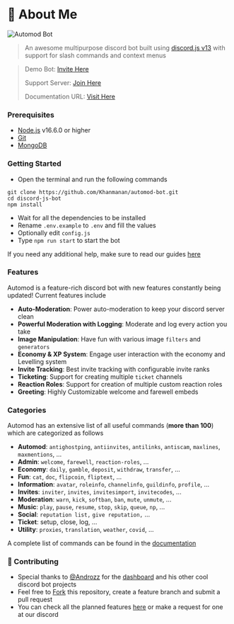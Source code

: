 # 🤖 About Me

![Automod Bot](https://imgur.com/gallery/FMDNRXd)

> An awesome multipurpose discord bot built using [discord.js v13](https://discord.js.org) with support for slash commands and context menus

> Demo Bot: [Invite Here](https://discord.com/oauth2/authorize?client\_id=744597377406599188\&permissions=397602323830\&scope=bot%20applications.commands)
>
> Support Server: [Join Here](https://discord.gg/uPBqMHu9X4)
>
> Documentation URL: [Visit Here](https://github.com/MrrVit665/automod-bot/#README.md)

### Prerequisites

* [Node.js](https://nodejs.org/en/) v16.6.0 or higher
* [Git](https://git-scm.com/downloads)
* [MongoDB](https://www.mongodb.com)

### Getting Started

* Open the terminal and run the following commands

```
git clone https://github.com/Khanmanan/automod-bot.git
cd discord-js-bot
npm install
```

* Wait for all the dependencies to be installed
* Rename `.env.example` to `.env` and fill the values
* Optionally edit `config.js`
* Type `npm run start` to start the bot

If you need any additional help, make sure to read our guides [here](docs/additional/installation.md)

### Features

Automod is a feature-rich discord bot with new features constantly being updated! Current features include

* **Auto-Moderation**: Power auto-moderation to keep your discord server clean
* **Powerful Moderation with Logging**: Moderate and log every action you take
* **Image Manipulation**: Have fun with various image `filters` and `generators`
* **Economy & XP System**: Engage user interaction with the economy and Levelling system
* **Invite Tracking**: Best invite tracking with configurable invite ranks
* **Ticketing**: Support for creating multiple `ticket` channels
* **Reaction Roles**: Support for creation of multiple custom reaction roles
* **Greeting**: Highly Customizable welcome and farewell embeds

### Categories

Automod has an extensive list of all useful commands (**more than 100**) which are categorized as follows

* **Automod**: `antighostping`, `antiinvites`, `antilinks`, `antiscam`, `maxlines`, `maxmentions`, ...
* **Admin**: `welcome`, `farewell`, `reaction-roles`, ...
* **Economy**: `daily`, `gamble`, `deposit`, `withdraw`, `transfer`, ...
* **Fun**: `cat`, `doc`, `flipcoin`, `fliptext`, ...
* **Information**: `avatar`, `roleinfo`, `channelinfo`, `guildinfo`, `profile`, ...
* **Invites**: `inviter`, `invites`, `invitesimport`, `invitecodes`, ...
* **Moderation**: `warn`, `kick`, `softban`, `ban`, `mute`, `unmute`, ...
* **Music**: `play`, `pause`, `resume`, `stop`, `skip`, `queue`, `np`, ...
* **Social**: `reputation list,` `give reputation,` ...
* **Ticket**: setup, close, log, ...
* **Utility**: `proxies`, `translation`, `weather`, `covid`, ...

A complete list of commands can be found in the [documentation](docs/commands/)

### 🤝 Contributing

* Special thanks to [@Androzz](https://github.com/Androz2091/AtlantaBot) for the [dashboard](https://github.com/Androz2091/AtlantaBot) and his other cool discord bot projects
* Feel free to [Fork](https://github.com/Khanmanan/automod-bot/fork) this repository, create a feature branch and submit a pull request
* You can check all the planned features [here](https://github.com/Khanmanan/automod-bot/projects) or make a request for one at our discord
